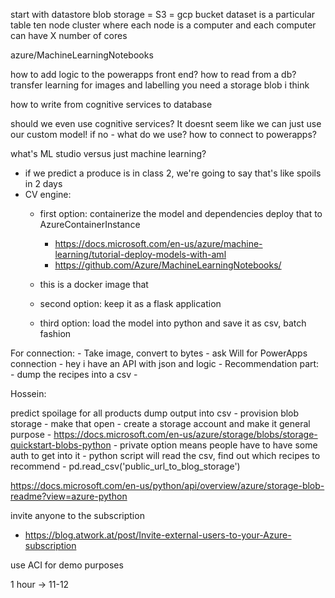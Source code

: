 start with datastore
blob storage = S3 = gcp bucket
dataset is a particular table
ten node cluster where each node is a computer and each computer can have X number of cores

azure/MachineLearningNotebooks

how to add logic to the powerapps front end? 
how to read from a db? 
transfer learning for images and labelling
you need a storage blob i think 


how to write from cognitive services to database


should we even use cognitive services? It doesnt seem like we can just use our custom model!
if no - what do we use? how to connect to powerapps?

what's ML studio versus just machine learning? 


- if we predict a produce is in class 2, we're going to say that's like spoils in 2 days
- CV engine: 
	- first option: containerize the model and dependencies deploy that to AzureContainerInstance
		- https://docs.microsoft.com/en-us/azure/machine-learning/tutorial-deploy-models-with-aml
		- https://github.com/Azure/MachineLearningNotebooks/

	- this is a docker image that 
	- second option: keep it as a flask application
	- third option: load the model into python and save it as csv, batch fashion 

For connection: 
	- Take image, convert to bytes
	- ask Will for PowerApps connection
		- hey i have an API with json and logic 
		- 
	Recommendation part:	
	- dump the recipes into a csv
	- 


Hossein: 

predict spoilage for all products
dump output into csv - provision blob storage
	- make that open 
	- create a storage account and make it general purpose
	- https://docs.microsoft.com/en-us/azure/storage/blobs/storage-quickstart-blobs-python
	- private option means people have to have some auth to get into it 
	- python script will read the csv, find out which recipes to recommend
	- pd.read_csv('public_url_to_blog_storage')

https://docs.microsoft.com/en-us/python/api/overview/azure/storage-blob-readme?view=azure-python

invite anyone to the subscription
- https://blog.atwork.at/post/Invite-external-users-to-your-Azure-subscription



use ACI for demo purposes

1 hour -> 11-12 
